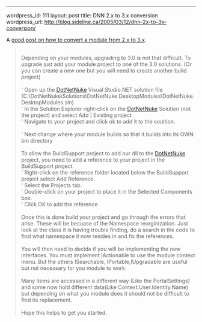 --- 
wordpress_id: 111
layout: post
title: DNN 2.x to 3.x conversion
wordpress_url: http://blog.sideline.ca/2005/03/12/dnn-2x-to-3x-conversion/

<p>A <a href="http://asp.net/Forums/ShowPost.aspx'tabindex=1&amp;amp;PostID=800721">good post on how to convert a module from 2.x to 3.x</a>.</p>
<blockquote>
<p><br />Depending on your modules, upgrading to 3.0 is not that difficult. To upgrade just add your module project to one of the 3.0 solutions. (Or you can create a new one but you will need to create another bulid project) <br /><br />' Open up the <a title="" href="http://www.dotnetnuke.com">DotNetNuke</a> Visual Studio.NET solution file (C:\DotNetNuke\Solutions\DotNetNuke.DesktopModules\DotNetNuke.DesktopModules.sln) <br />' In the Solution Explorer right-click on the <a title="" href="http://www.dotnetnuke.com">DotNetNuke</a> Solution (not the project) and select Add | Existing project <br />' Navigate to your project and click ok to add it to the soultion. <br /><br />' Next change where your module builds so that it builds into its OWN bin directory <br /><br />To allow the BuildSupport project to add our dll to the <a title="" href="http://www.dotnetnuke.com">DotNetNuke</a> project, you need to add a reference to your project in the BuildSupport project. <br />' Right-click on the reference folder located below the BuildSupport project select Add Reference. <br />' Select the Projects tab. <br />' Double-click on your project to place it in the Selected Components box. <br />' Click OK to add the reference. <br /><br />Once this is done build your project and go through the errors that arise. These will be becuase of the Namespace reorginization. Just look at the class it is having trouble finding, do a search in the code to find what namespace it now resides in and fix the references. <br /><br />You will then need to decide if you will be implementing the new interfaces. You must implement IActionable to use the module context menu. But the others ISearchable, IPortable,IUpgradable are useful but not necessary for you module to work. <br /><br />Many items are accessed in a different way (Like the PortalSettings) and some now hold different data(Like Context.User.Identity.Name) but depending on what you module does it should not be difficult to find its replacement. <br /><br />Hope this helps to get you started. </p></blockquote>
